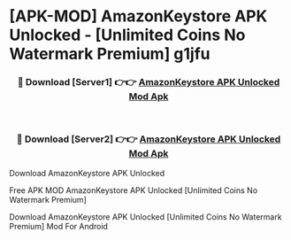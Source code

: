 # [APK-MOD] AmazonKeystore APK Unlocked - [Unlimited Coins No Watermark Premium] g1jfu



<div align="center">
<h3>🔴 Download [Server1] 👉👉 <a href="https://momento.my/?title=AmazonKeystore_APK_Unlocked">AmazonKeystore APK Unlocked Mod Apk</a></h3><br>

<h3>🔴 Download [Server2] 👉👉 <a href="https://momento.my/?title=AmazonKeystore_APK_Unlocked">AmazonKeystore APK Unlocked Mod Apk</a></h3>
</div>



Download AmazonKeystore APK Unlocked 

Free APK MOD AmazonKeystore APK Unlocked [Unlimited Coins No Watermark Premium]

Download AmazonKeystore APK Unlocked [Unlimited Coins No Watermark Premium] Mod For Android
